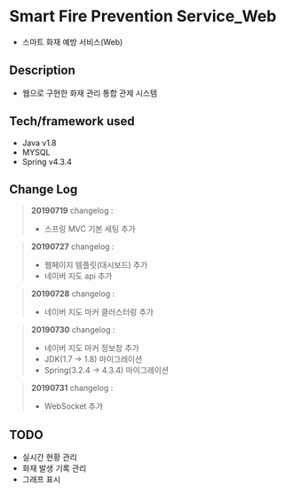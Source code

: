 # Smart Fire Prevention Service_Web
- 스마트 화재 예방 서비스(Web)

## Description
- 웹으로 구현한 화재 관리 통합 관제 시스템

## Tech/framework used

-   Java v1.8
-   MYSQL
-  Spring v4.3.4

## Change Log

> **20190719**  changelog :
> 
> -   스프링 MVC 기본 세팅 추가

> **20190727**  changelog :
> 
> -   웹페이지 템플릿(대시보드) 추가
> -   네이버 지도 api 추가

> **20190728**  changelog :
> 
> -   네이버 지도 마커 클러스터링 추가

> **20190730**  changelog :
> 
> -   네이버 지도 마커 정보창 추가
> -   JDK(1.7 -> 1.8) 마이그레이션
> -   Spring(3.2.4 -> 4.3.4) 마이그레이션

> **20190731**  changelog :
> 
> -   WebSocket 추가



## TODO
- 실시간 현황 관리
- 화재 발생 기록 관리
- 그래프 표시
